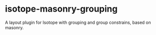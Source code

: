 isotope-masonry-grouping
========================

A layout plugin for Isotope with grouping and group constrains, based on masonry.
